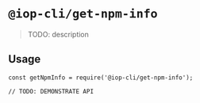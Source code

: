 # `@iop-cli/get-npm-info`

> TODO: description

## Usage

```
const getNpmInfo = require('@iop-cli/get-npm-info');

// TODO: DEMONSTRATE API
```
